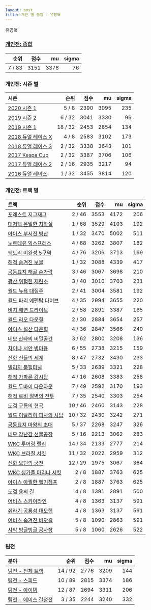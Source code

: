 ```yaml
---
layout: post
title: 개인 별 랭킹 - 유영혁
---
```


유영혁

### [개인전: 종합](../singles-full)

| 순위 | 점수 | mu | sigma |
|---:|---:|---:|---:|
| 7 / 83 | 3151 | 3378 | 76 |

### 개인전: 시즌 별

| 시즌 | 순위 | 점수 | mu | sigma |
|:---|---:|---:|---:|---:|
| [2020 시즌 1](../singles-s2020_1) | 5 / 8 | 2390 | 3095 | 235 |
| [2019 시즌 2](../singles-s2019_2) | 6 / 32 | 3041 | 3330 | 96 |
| [2019 시즌 1](../singles-s2019_1) | 18 / 32 | 2453 | 2854 | 134 |
| [2018 듀얼 레이스 X](../singles-s2018_2) | 4 / 8 | 2583 | 3102 | 173 |
| [2018 듀얼 레이스 3](../singles-s2018_1) | 2 / 32 | 3338 | 3643 | 101 |
| [2017 Kespa Cup](../singles-s2017_2) | 2 / 32 | 3387 | 3706 | 106 |
| [2017 듀얼 레이스 2](../singles-s2017_1) | 2 / 16 | 2935 | 3217 | 94 |
| [2016 듀얼 레이스](../singles-s2016_1) | 1 / 32 | 3455 | 3814 | 120 |

### 개인전: 트랙 별

| 트랙 | 순위 | 점수 | mu | sigma |
|:---|---:|---:|---:|---:|
| [포레스트 지그재그](../zigzag) | 2 / 46 | 3553 | 4172 | 206 |
| [대저택 은밀한 지하실](../jeotaek) | 1 / 68 | 3529 | 4103 | 192 |
| [아이스 부서진 빙산](../boobing) | 1 / 32 | 3470 | 5002 | 511 |
| [노르테유 익스프레스](../noex) | 4 / 68 | 3262 | 3807 | 182 |
| [팩토리 미완성 5구역](../district5) | 4 / 76 | 3206 | 3713 | 169 |
| [해적 숨겨진 보물](../haesumbo) | 1 / 32 | 3088 | 4339 | 417 |
| [공동묘지 해골 손가락](../haeson) | 3 / 46 | 3067 | 3698 | 210 |
| [광산 위험한 제련소](../jeryeonso) | 3 / 40 | 3010 | 3703 | 231 |
| [월드 뉴욕 대질주](../newyork) | 2 / 41 | 3004 | 3581 | 192 |
| [월드 파리 에펠탑 다이브](../eifel) | 4 / 35 | 2994 | 3655 | 220 |
| [비치 해변 드라이브](../haebyun) | 2 / 58 | 2891 | 3387 | 165 |
| [월드 리오 다운힐](../rio) | 2 / 30 | 2884 | 3654 | 257 |
| [아이스 설산 다운힐](../seolsan) | 4 / 36 | 2847 | 3566 | 240 |
| [네모 산타의 비밀공간](../santa) | 3 / 62 | 2800 | 3208 | 136 |
| [차이나 서안 병마용](../byeongma) | 6 / 55 | 2738 | 3215 | 159 |
| [신화 신들의 세계](../shinsegye) | 8 / 47 | 2732 | 3430 | 233 |
| [빌리지 붐힐터널](../boomhill) | 5 / 33 | 2639 | 3321 | 228 |
| [해적 가파른 감시탑](../gamshi) | 4 / 16 | 2608 | 3383 | 258 |
| [월드 두바이 다운타운](../dubai) | 7 / 49 | 2592 | 3170 | 193 |
| [해적 로비 절벽의 전투](../lobby) | 7 / 35 | 2540 | 3303 | 254 |
| [도검 구름의 협곡](../hyupgog) | 10 / 46 | 2460 | 3143 | 228 |
| [월드 이탈리아 피사의 사탑](../pizza) | 10 / 32 | 2430 | 3242 | 271 |
| [공동묘지 마왕의 초대](../mawang) | 5 / 37 | 2268 | 3247 | 326 |
| [네모 장난감 선물공장](../present) | 5 / 16 | 2213 | 3062 | 283 |
| [WKC 투어링 랠리](../rally) | 14 / 34 | 2133 | 2777 | 214 |
| [WKC 브라질 서킷](../brazil) | 11 / 32 | 2022 | 2959 | 312 |
| [신화 오딘의 궁전](../odin) | 12 / 29 | 1975 | 3067 | 364 |
| [WKC 싱가폴 마리나 서킷](../singapore) | 2 / 8 | 1887 | 3763 | 625 |
| [아이스 아찔한 헬기점프](../heli) | 2 / 8 | 1887 | 3763 | 625 |
| [도검 용의 길](../daagon) | 4 / 8 | 1391 | 2891 | 500 |
| [어비스 스카이라인](../skyline) | 4 / 8 | 1363 | 3137 | 591 |
| [쥐라기 공룡섬 대모험](../dinoisland) | 4 / 8 | 1363 | 3137 | 591 |
| [어비스 숨겨진 바닷길](../hiddenoceanroad) | 5 / 8 | 1090 | 2863 | 591 |
| [사막 빙글빙글 공사장](../sabing) | 5 / 8 | 1060 | 2626 | 522 |

### 팀전

| 분야 | 순위 | 점수 | mu | sigma |
|:---|---:|---:|---:|---:|
| [팀전 - 전체 트랙](../team-full) | 14 / 92 | 2776 | 3209 | 144 |
| [팀전 - 스피드](../team-speed) | 10 / 89 | 2815 | 3374 | 186 |
| [팀전 - 아이템](../team-item) | 12 / 87 | 2694 | 3311 | 206 |
| [팀전 - 에이스 결정전](../team-ace) | 3 / 35 | 2244 | 3240 | 332 |
